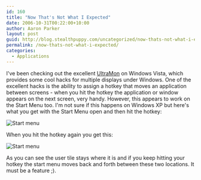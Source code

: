 ```yaml
---
id: 160
title: "Now That's Not What I Expected"
date: 2006-10-31T00:22:00+10:00
author: Aaron Parker
layout: post
guid: http://blog.stealthpuppy.com/uncategorized/now-thats-not-what-i-expected
permalink: /now-thats-not-what-i-expected/
categories:
  - Applications
---
```

I've been checking out the excellent [UltraMon](http://www.ultramon.com/) on Windows Vista, which provides some cool hacks for multiple displays under Windows. One of the excellent hacks is the ability to assign a hotkey that moves an application between screens - when you hit the hotkey the application or window appears on the next screen, very handy. However, this appears to work on the Start Menu too. I'm not sure if this happens on Windows XP but here's what you get with the Start Menu open and then hit the hotkey:

![Start menu]({{site.baseurl}}/media/2007/06/1000_14_167_startmenu1.jpg")

When you hit the hotkey again you get this:

![Start menu]({{site.baseurl}}/media/2007/06/1000_14_168_startmenu2.jpg)

As you can see the user tile stays where it is and if you keep hitting your hotkey the start menu moves back and forth between these two locations. It must be a feature ;).
